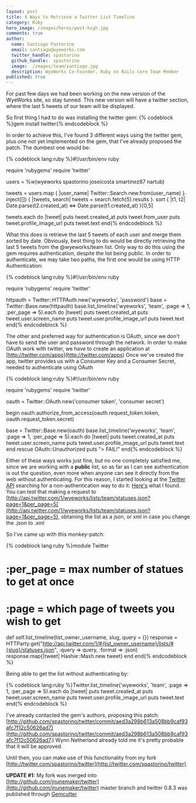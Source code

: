 ```yaml
---
layout: post
title: 4 Ways to Retrieve a Twitter List Timeline
category: Ruby
hero_image: /images/heros/post-high.jpg
comments: true
author:
  name: Santiago Pastorino
  email: santiago@wyeworks.com
  twitter_handle: spastorino
  github_handle:  spastorino
  image:  /images/team/santiago.jpg
  description: WyeWorks Co-Founder, Ruby on Rails Core Team Member
published: true
---
```

For past few days we had been working on the new version of the WyeWorks site, so stay tunned.
This new version will have a twitter section, where the last 5 tweets of our team will be displayed.

<!--more-->

So first thing I had to do was installing the twitter gem:
{% codeblock %}gem install twitter{% endcodeblock %}

In order to achieve this, I've found 3 different ways using the twitter gem, plus one not yet implemented on the gem, that I've already proposed the patch.
The dumbest one would be:

{% codeblock lang:ruby %}#!/usr/bin/env ruby

require 'rubygems'
require 'twitter'

users = %w(wyeworks spastorino joseicosta smartinez87 nartub)

tweets = users.map { |user_name| Twitter::Search.new.from(user_name) }.
               inject([]) { |tweets, search| tweets + search.fetch(5).results }.
               sort { |t1, t2| Date.parse(t2.created_at) <=> Date.parse(t1.created_at) }[0,5]

tweets.each do |tweet|
  puts tweet.created_at
  puts tweet.from_user
  puts tweet.profile_image_url
  puts tweet.text
end{% endcodeblock %}

What this does is retrieve the last 5 tweets of each user and merge them sorted by date.
Obviously, best thing to do would be directly retrieving the last 5 tweets from the @wyeworks/team list.
Only way to do this using the gem requires authentication, despite the list being public.
In order to authenticate, we may take two paths, the first one would be using HTTP Authentication:

{% codeblock lang:ruby %}#!/usr/bin/env ruby

require 'rubygems'
require 'twitter'

httpauth = Twitter::HTTPAuth.new('wyeworks', 'password')
base = Twitter::Base.new(httpauth)
base.list_timeline('wyeworks', 'team', :page => 1, :per_page => 5).each do |tweet|
  puts tweet.created_at
  puts tweet.user.screen_name
  puts tweet.user.profile_image_url
  puts tweet.text
end{% endcodeblock %}

The other and preferred way for authentication is OAuth, since we don't have to send the user and password through the network.
In order to make OAuth work with twitter, we have to create an application at [http://twitter.com/apps](http://twitter.com/apps)
Once we've created the app, twitter provides us with a Consumer Key and a Consumer Secret, needed to authenticate using OAuth

{% codeblock lang:ruby %}#!/usr/bin/env ruby

require 'rubygems'
require 'twitter'

oauth = Twitter::OAuth.new('consumer token', 'consumer secret')

begin
  oauth.authorize_from_access(oauth.request_token.token, oauth.request_token.secret)

  base = Twitter::Base.new(oauth)
  base.list_timeline('wyeworks', 'team', :page => 1, :per_page => 5).each do |tweet|
    puts tweet.created_at
    puts tweet.user.screen_name
    puts tweet.user.profile_image_url
    puts tweet.text
 end
rescue OAuth::Unauthorized
  puts "> FAIL!"
end{% endcodeblock %}

Either of these ways works just fine, but no one completely satisfied me, since we are working with a **public** list, so as far as I can see authentication is out the question, even more when anyone can see it directly from the web without authenticating.
For this reason, I started looking at the [Twitter API](http://apiwiki.twitter.com) searching for a non-authentication way to do it: [Here's](http://apiwiki.twitter.com/Twitter-REST-API-Method:-GET-list-statuses) what I found.
You can test that making a request to [http://api.twitter.com/1/wyeworks/lists/team/statuses.json?page=1&per_page=5](http://api.twitter.com/1/wyeworks/lists/team/statuses.json?page=1&per_page=5), obtaining the list as a json, or xml in case you change the .json to .xml

So I've came up with this monkey-patch:

{% codeblock lang:ruby %}module Twitter
  # :per_page = max number of statues to get at once
  # :page = which page of tweets you wish to get
  def self.list_timeline(list_owner_username, slug, query = {})
    response = HTTParty.get("http://api.twitter.com/1/#{list_owner_username}/lists/#{slug}/statuses.json", :query => query, :format => :json)
    response.map{|tweet| Hashie::Mash.new tweet}
  end
end{% endcodeblock %}

Being able to get the list without authenticating by:

{% codeblock lang:ruby %}Twitter.list_timeline('wyeworks', 'team', :page => 1, :per_page => 5).each do |tweet|
   puts tweet.created_at
   puts tweet.user.screen_name
   puts tweet.user.profile_image_url
   puts tweet.text
end{% endcodeblock %}

I've already contacted the gem's authors, proposing this patch: [http://github.com/spastorino/twitter/commit/aed3a298b613a508bb9caf93afc7f12c50626ad7](http://github.com/spastorino/twitter/commit/aed3a298b613a508bb9caf93afc7f12c50626ad7.) Wynn Netherland already told me it's pretty probable that it will be approved.

Until then, you can make use of this functionality from my fork [http://twitter.com/spastorino/twitter](http://twitter.com/spastorino/twitter)

**UPDATE #1:** My fork was merged into [http://github.com/jnunemaker/twitter](http://github.com/jnunemaker/twitter) master branch and twitter 0.8.3 was published through [Gemcutter](http://gemcutter.org/gems/twitter)
